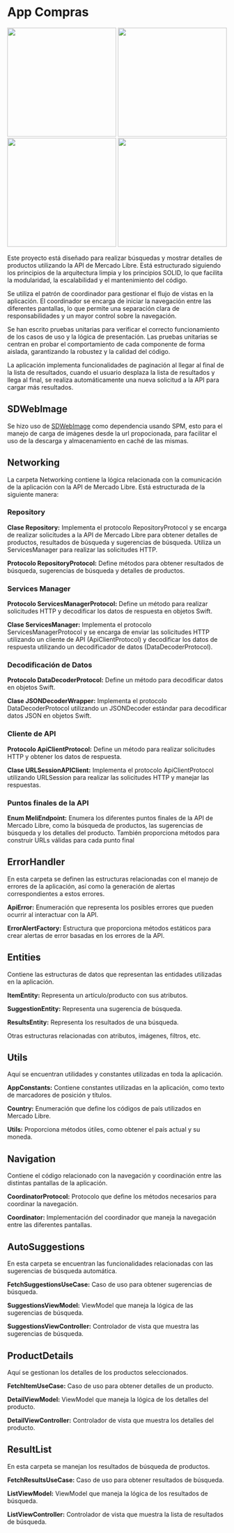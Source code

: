 # App Compras

<img src="https://github.com/camyoh/PruebaMeli/blob/main/Videos/video1.gif" width="250"> <img src="https://github.com/camyoh/PruebaMeli/blob/main/Videos/video2.gif" width="250"> <img src="https://github.com/camyoh/PruebaMeli/blob/main/Videos/video3.gif" width="250"> <img src="https://github.com/camyoh/PruebaMeli/blob/main/Videos/RPReplay_Final1712090351.gif" width="250">

Este proyecto está diseñado para realizar búsquedas y mostrar detalles de productos utilizando la API de Mercado Libre. Está estructurado siguiendo los principios de la arquitectura limpia y los principios SOLID, lo que facilita la modularidad, la escalabilidad y el mantenimiento del código.

Se utiliza el patrón de coordinador para gestionar el flujo de vistas en la aplicación. El coordinador se encarga de iniciar la navegación entre las diferentes pantallas, lo que permite una separación clara de responsabilidades y un mayor control sobre la navegación.

Se han escrito pruebas unitarias para verificar el correcto funcionamiento de los casos de uso y la lógica de presentación. Las pruebas unitarias se centran en probar el comportamiento de cada componente de forma aislada, garantizando la robustez y la calidad del código.

La aplicación implementa funcionalidades de paginación al llegar al final de la lista de resultados, cuando el usuario desplaza la lista de resultados y llega al final, se realiza automáticamente una nueva solicitud a la API para cargar más resultados. 

## SDWebImage
Se hizo uso de [SDWebImage](https://github.com/SDWebImage/SDWebImage) como dependencia usando SPM, esto para el manejo de carga de imágenes desde la url propocionada, para facilitar el uso de la descarga y almacenamiento en caché de las mismas.

## Networking
La carpeta Networking contiene la lógica relacionada con la comunicación de la aplicación con la API de Mercado Libre. Está estructurada de la siguiente manera:

### Repository
**Clase Repository:** Implementa el protocolo RepositoryProtocol y se encarga de realizar solicitudes a la API de Mercado Libre para obtener detalles de productos, resultados de búsqueda y sugerencias de búsqueda. Utiliza un ServicesManager para realizar las solicitudes HTTP.

**Protocolo RepositoryProtocol:** Define métodos para obtener resultados de búsqueda, sugerencias de búsqueda y detalles de productos.

### Services Manager
**Protocolo ServicesManagerProtocol:** Define un método para realizar solicitudes HTTP y decodificar los datos de respuesta en objetos Swift.

**Clase ServicesManager:** Implementa el protocolo ServicesManagerProtocol y se encarga de enviar las solicitudes HTTP utilizando un cliente de API (ApiClientProtocol) y decodificar los datos de respuesta utilizando un decodificador de datos (DataDecoderProtocol).

### Decodificación de Datos
**Protocolo DataDecoderProtocol:** Define un método para decodificar datos en objetos Swift.

**Clase JSONDecoderWrapper:** Implementa el protocolo DataDecoderProtocol utilizando un JSONDecoder estándar para decodificar datos JSON en objetos Swift.

### Cliente de API
**Protocolo ApiClientProtocol:** Define un método para realizar solicitudes HTTP y obtener los datos de respuesta.

**Clase URLSessionAPIClient:** Implementa el protocolo ApiClientProtocol utilizando URLSession para realizar las solicitudes HTTP y manejar las respuestas.

### Puntos finales de la API
**Enum MeliEndpoint:** Enumera los diferentes puntos finales de la API de Mercado Libre, como la búsqueda de productos, las sugerencias de búsqueda y los detalles del producto. También proporciona métodos para construir URLs válidas para cada punto final

## ErrorHandler
En esta carpeta se definen las estructuras relacionadas con el manejo de errores de la aplicación, así como la generación de alertas correspondientes a estos errores.

**ApiError:** Enumeración que representa los posibles errores que pueden ocurrir al interactuar con la API.

**ErrorAlertFactory:** Estructura que proporciona métodos estáticos para crear alertas de error basadas en los errores de la API.

## Entities
Contiene las estructuras de datos que representan las entidades utilizadas en la aplicación.

**ItemEntity:** Representa un artículo/producto con sus atributos.

**SuggestionEntity:** Representa una sugerencia de búsqueda.

**ResultsEntity:** Representa los resultados de una búsqueda.

Otras estructuras relacionadas con atributos, imágenes, filtros, etc.

## Utils
Aquí se encuentran utilidades y constantes utilizadas en toda la aplicación.

**AppConstants:** Contiene constantes utilizadas en la aplicación, como texto de marcadores de posición y títulos.

**Country:** Enumeración que define los códigos de país utilizados en Mercado Libre.

**Utils:** Proporciona métodos útiles, como obtener el país actual y su moneda.

## Navigation
Contiene el código relacionado con la navegación y coordinación entre las distintas pantallas de la aplicación.

**CoordinatorProtocol:** Protocolo que define los métodos necesarios para coordinar la navegación.

**Coordinator:** Implementación del coordinador que maneja la navegación entre las diferentes pantallas.

## AutoSuggestions
En esta carpeta se encuentran las funcionalidades relacionadas con las sugerencias de búsqueda automática.

**FetchSuggestionsUseCase:** Caso de uso para obtener sugerencias de búsqueda.

**SuggestionsViewModel:** ViewModel que maneja la lógica de las sugerencias de búsqueda.

**SuggestionsViewController:** Controlador de vista que muestra las sugerencias de búsqueda.

## ProductDetails
Aquí se gestionan los detalles de los productos seleccionados.

**FetchItemUseCase:** Caso de uso para obtener detalles de un producto.

**DetailViewModel:** ViewModel que maneja la lógica de los detalles del producto.

**DetailViewController:** Controlador de vista que muestra los detalles del producto.

## ResultList
En esta carpeta se manejan los resultados de búsqueda de productos.

**FetchResultsUseCase:** Caso de uso para obtener resultados de búsqueda.

**ListViewModel:** ViewModel que maneja la lógica de los resultados de búsqueda.

**ListViewController:** Controlador de vista que muestra la lista de resultados de búsqueda.
